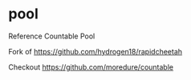 # pool
Reference Countable Pool

Fork of https://github.com/hydrogen18/rapidcheetah

Checkout https://github.com/moredure/countable
